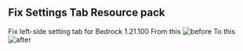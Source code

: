 ## Fix Settings Tab Resource pack
Fix left-side setting tab for Bedrock 1.21.100
From this
![before](https://github.com/user-attachments/assets/de7c2a32-0bc3-4ff9-afa4-d25a2068af04)
To this
![after](https://github.com/user-attachments/assets/5d0f1362-fb93-4ef6-973f-c4191392035f)
